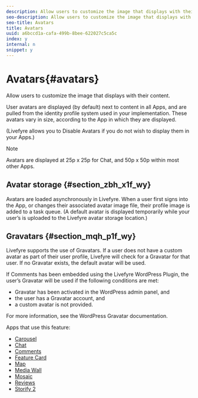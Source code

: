 ```yaml
---
description: Allow users to customize the image that displays with their content.
seo-description: Allow users to customize the image that displays with their content.
seo-title: Avatars
title: Avatars
uuid: a6bccd1a-cafa-499b-8bee-622027c5ca5c
index: y
internal: n
snippet: y
---
```


# Avatars{#avatars}

Allow users to customize the image that displays with their content.

User avatars are displayed (by default) next to content in all Apps, and are pulled from the identity profile system used in your implementation. These avatars vary in size, according to the App in which they are displayed.

(Livefyre allows you to Disable Avatars if you do not wish to display them in your Apps.)

>[!NOTE]
>
>Avatars are displayed at 25p x 25p for Chat, and 50p x 50p within most other Apps.

## Avatar storage {#section_zbh_x1f_wy}

Avatars are loaded asynchronously in Livefyre. When a user first signs into the App, or changes their associated avatar image file, their profile image is added to a task queue. (A default avatar is displayed temporarily while your user’s is uploaded to the Livefyre avatar storage location.)

## Gravatars {#section_mqh_p1f_wy}

Livefyre supports the use of Gravatars. If a user does not have a custom avatar as part of their user profile, Livefyre will check for a Gravatar for that user. If no Gravatar exists, the default avatar will be used.

If Comments has been embedded using the Livefyre WordPress Plugin, the user’s Gravatar will be used if the following conditions are met:

* Gravatar has been activated in the WordPress admin panel, and
* the user has a Gravatar account, and
* a custom avatar is not provided.

For more information, see the WordPress Gravatar documentation.

<a id="section_blk_ccj_h1b"></a>

Apps that use this feature:

* [Carousel](../c-carousel-app/c-carousel-app.md#c_carousel_app)
* [Chat](../c-chat-app/c-chat-app.md#c_chat_app)
* [Comments](c_comments_app.md#c_comments_app)
* [Feature Card](../c-feature-card-app/c-feature-card-app.md#c_feature_card_app)
* [Map](../c-map-app/c-map-app.md#c_map_app)
* [Media Wall](../c-media-wall-app/c-media-wall-app.md#c_media_wall_app)
* [Mosaic](../c-mosaic-app/c-mosaic-app.md#c_mosaic_app)
* [Reviews](../c-reviews-app/c-reviews-app.md#c_reviews_app)
* [Storify 2](../c-storify2/c-storify2.md#c_storify2)


